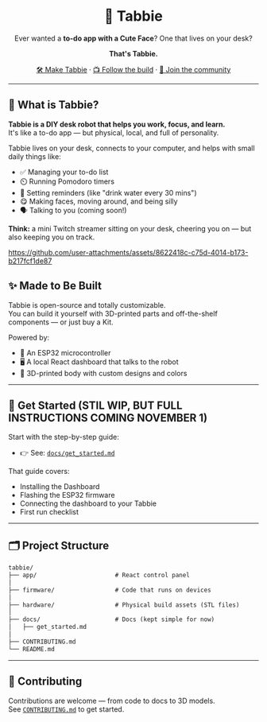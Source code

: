 <div align="center">

# 🤖 Tabbie  
Ever wanted a **to-do app with a Cute Face**? One that lives on your desk?

**That's Tabbie.**

[🛠️ Make Tabbie](https://tabbie.me) · [📺 Follow the build](https://www.youtube.com/@LloydDecember1) · [👥 Join the community](https://www.reddit.com/r/deskbuddy/)

</div>

---

## 🧠 What is Tabbie?



**Tabbie is a DIY desk robot that helps you work, focus, and learn.**  
It's like a to-do app — but physical, local, and full of personality.

Tabbie lives on your desk, connects to your computer, and helps with small daily things like:
- ✅ Managing your to-do list
- ⏲️ Running Pomodoro timers
- 🔔 Setting reminders (like "drink water every 30 mins")
- 😋 Making faces, moving around, and being silly
- 🗣️ Talking to you (coming soon!)

**Think:** a mini Twitch streamer sitting on your desk, cheering you on — but also keeping you on track.


https://github.com/user-attachments/assets/8622418c-c75d-4014-b173-b217fcf1de87



## ✨ Made to Be Built

Tabbie is open-source and totally customizable.  
You can build it yourself with 3D-printed parts and off-the-shelf components — or just buy a Kit.

Powered by:
- 🧠 An ESP32 microcontroller
- 🖥️ A local React dashboard that talks to the robot
- 🎨 3D-printed body with custom designs and colors

---

## 🚀 Get Started (STIL WIP, BUT FULL INSTRUCTIONS COMING NOVEMBER 1)

Start with the step-by-step guide:
- 👉 See: [`docs/get_started.md`](docs/get_started.md)

That guide covers:
- Installing the Dashboard
- Flashing the ESP32 firmware
- Connecting the dashboard to your Tabbie
- First run checklist

<!-- 
**📚 Dont know anything about electronics?**  
Go here and get started → [`docs/learning/README.md`](docs/learning/README.md) — This is my mini-roadmap that I did... try learning the same _(not sure if its the best and Im kinda stupid but yea)_
-->
---

## 🗂️ Project Structure

```txt
tabbie/
├── app/                      # React control panel
│
├── firmware/                 # Code that runs on devices
│
├── hardware/                 # Physical build assets (STL files)
│
├── docs/                     # Docs (kept simple for now)
│   ├── get_started.md
│
├── CONTRIBUTING.md
└── README.md
```

---

## 🤝 Contributing

Contributions are welcome — from code to docs to 3D models.  
See [`CONTRIBUTING.md`](CONTRIBUTING.md) to get started.

